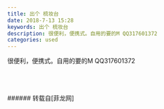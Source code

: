 ```yaml
---
title: 出个 梳妆台
date: 2018-7-13 15:28
keywords: 出个 梳妆台
description: 很便利，便携式。自用的要的M QQ317601372
categories: used
---
```

<td class="t_f" id="postmessage_1508831">

很便利，便携式。自用的要的M QQ317601372<br/>
<img alt="" border="0" class="zoom" data-cf-modified-7ae75fbfad4bff3f2ca50a9b-="" file="http://www.flw.ph/data/appbyme/upload/image/201807/13/kzFdKr2bGKaS.jpg" id="aimg_xwrYO" lazyloadthumb="1" onclick="" onmouseover="" src="http://www.flw.ph/data/appbyme/upload/image/201807/13/kzFdKr2bGKaS.jpg"/><br/>
<br/>
<img alt="" border="0" class="zoom" data-cf-modified-7ae75fbfad4bff3f2ca50a9b-="" file="http://www.flw.ph/data/appbyme/upload/image/201807/13/WIcCKqKfCMU9.jpg" id="aimg_TiIdo" lazyloadthumb="1" onclick="" onmouseover="" src="http://www.flw.ph/data/appbyme/upload/image/201807/13/WIcCKqKfCMU9.jpg"/><br/>
<br/>
<img alt="" border="0" class="zoom" data-cf-modified-7ae75fbfad4bff3f2ca50a9b-="" file="http://www.flw.ph/data/appbyme/upload/image/201807/13/Trfh0d1kTiyl.jpg" id="aimg_aZ4tY" lazyloadthumb="1" onclick="" onmouseover="" src="http://www.flw.ph/data/appbyme/upload/image/201807/13/Trfh0d1kTiyl.jpg"/><br/>
<br/>
</td>
###### 转载自[菲龙网]